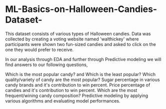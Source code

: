 # ML-Basics-on-Halloween-Candies-Dataset-

This dataset consists of various types of Halloween candies. Data was collected by creating a voting website named 'walthickey' where participants were shown  two fun-sized candies and asked to click on the one they would prefer to receive.

In our analysis through EDA and further through Predictive modeling we will find answers to our following questions,

Which is the most popular candy? and Which is the least popular?
Which quality/variety of candy are the most popular?
Sugar percentage in various candy brands and it's contribution to win percent.
Price percentage of candies and it's contribution to win percent.
Which are the most frequent/wining candy composition?
Predictive modeling by applying various algorithms and evaluating model performances.
